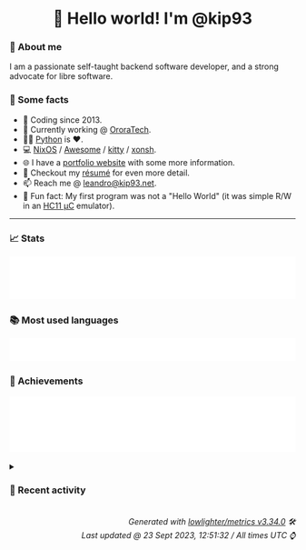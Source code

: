 <!-- README template, populated using this action:
     https://github.com/kip93/kip93/blob/main/.github/workflows/readme.yml. -->

<h1 align="center">👋 Hello world! I'm @kip93</h1> <!-- LOGIN => username -->

### 👤 About me

I am a passionate self-taught backend software developer, and a strong advocate for libre software.


### 💬 Some facts

* 📅 Coding since 2013.
* 💼 Currently working @ [OroraTech](https://ororatech.com/).
* 👨‍💻 [Python](https://github.com/search?q=user%3Akip93&l=python) is ❤️. <!-- LOGIN => username -->
* 💻 [NixOS](https://github.com/NixOS/) /
     [Awesome](https://github.com/awesomeWM/) /
     [kitty](https://github.com/kovidgoyal/kitty/) /
     [xonsh](https://github.com/xonsh/).
* 🌐 I have a [portfolio website](https://kip93.net/) with some more information.
* 📝 Checkout my [résumé](https://kip93.net/resume/) for even more detail.
* 📫 Reach me @ [leandro@kip93.net](mailto:leandro@kip93.net).
* 🎲 Fun fact: My first program was not a "Hello World" (it was simple R/W in an [HC11 µC](https://en.wikipedia.org/wiki/68HC11) emulator).


-----------------------------------------------------------------------------------------------------------------------


### 📈 Stats

![](./stats.svg)


### 📚 Most used languages <!-- by percentage, in decreasing order -->

![](./languages.svg)


### 🏅 Achievements

![](./achievements.svg)


<details> <!-- Last activity -->
<!-- Almost verbatim copy of https://github.com/lowlighter/metrics/blob/latest/source/templates/markdown/partials/activity.ejs, but restructured to be foldable. -->
<summary><h3>📰 Recent activity</h3></summary>

* ➡️ Pushed 2 commits in [kip93/nixplusplus](https://github.com/kip93/nixplusplus) on branch `main`
  * [#92ff7ed](https://github.com/kip93/nixplusplus/commit/92ff7ed) Fix format
  * [#18732b5](https://github.com/kip93/nixplusplus/commit/18732b5) List out sources
  * *On 23 Sept 2023, 12:01:52*
* ➡️ Pushed 1 commit in [kip93/nixplusplus](https://github.com/kip93/nixplusplus) on branch `main`
  * [#1b4374d](https://github.com/kip93/nixplusplus/commit/1b4374d) Use UTC
  * *On 23 Sept 2023, 11:36:11*
* ➡️ Pushed 1 commit in [kip93/nixplusplus](https://github.com/kip93/nixplusplus) on branch `main`
  * [#9fa6f32](https://github.com/kip93/nixplusplus/commit/9fa6f32) Get the correct commit
  * *On 23 Sept 2023, 11:26:53*
* ➡️ Pushed 4 commits in [kip93/nixplusplus](https://github.com/kip93/nixplusplus) on branch `main`
  * [#652c255](https://github.com/kip93/nixplusplus/commit/652c255) Add a github action to publish to flakehub

Will be removed once I can do this without github
(https://github.com/DeterminateSystems/flakehub-push/issues/79)
  * [#419b96c](https://github.com/kip93/nixplusplus/commit/419b96c) Make sure to not break hydra
  * [#bc36e1d](https://github.com/kip93/nixplusplus/commit/bc36e1d) Fix some linting
  * [#5ffe0f6](https://github.com/kip93/nixplusplus/commit/5ffe0f6) Fix typo
  * *On 23 Sept 2023, 11:22:34*
</details>


<h6 align="right"><em>
    Generated with <a href="https://github.com/lowlighter/metrics/tree/latest/">lowlighter/metrics v3.34.0</a> 🛠️<br> <!-- VERSION => MAJOR.minor.patch -->
    Last updated @ 23 Sept 2023, 12:51:32 / All times UTC ⌚ <!-- meta.generated => DD/MM/YYYY, hh:mm -->
</em></h6>
